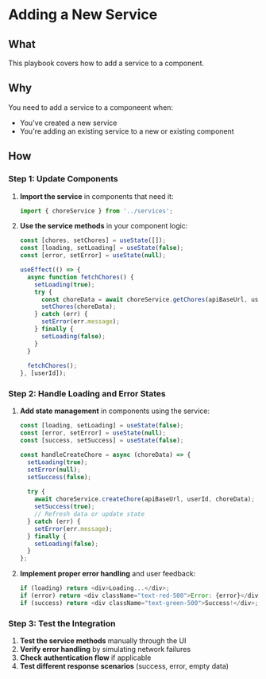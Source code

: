 # Adding a New Service

## What
This playbook covers how to add a service to a component.

## Why
You need to add a service to a componeent when:
- You've created a new service
- You're adding an existing service to a new or existing component

## How

### Step 1: Update Components
1. **Import the service** in components that need it:
   ```javascript
   import { choreService } from '../services';
   ```
2. **Use the service methods** in your component logic:
   ```javascript
   const [chores, setChores] = useState([]);
   const [loading, setLoading] = useState(false);
   const [error, setError] = useState(null);
   
   useEffect(() => {
     async function fetchChores() {
       setLoading(true);
       try {
         const choreData = await choreService.getChores(apiBaseUrl, userId);
         setChores(choreData);
       } catch (err) {
         setError(err.message);
       } finally {
         setLoading(false);
       }
     }
     
     fetchChores();
   }, [userId]);
   ```

### Step 2: Handle Loading and Error States
1. **Add state management** in components using the service:
   ```javascript
   const [loading, setLoading] = useState(false);
   const [error, setError] = useState(null);
   const [success, setSuccess] = useState(false);
   
   const handleCreateChore = async (choreData) => {
     setLoading(true);
     setError(null);
     setSuccess(false);
     
     try {
       await choreService.createChore(apiBaseUrl, userId, choreData);
       setSuccess(true);
       // Refresh data or update state
     } catch (err) {
       setError(err.message);
     } finally {
       setLoading(false);
     }
   };
   ```

2. **Implement proper error handling** and user feedback:
   ```javascript
   if (loading) return <div>Loading...</div>;
   if (error) return <div className="text-red-500">Error: {error}</div>;
   if (success) return <div className="text-green-500">Success!</div>;
   ```

### Step 3: Test the Integration
1. **Test the service methods** manually through the UI
2. **Verify error handling** by simulating network failures
3. **Check authentication flow** if applicable
4. **Test different response scenarios** (success, error, empty data)
